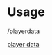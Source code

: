 Usage
===
/playerdata <character name>


[player data](https://raw.githubusercontent.com/trurascalz/clockworkpluginimages/master/clockwork/playerdata.jpg)
